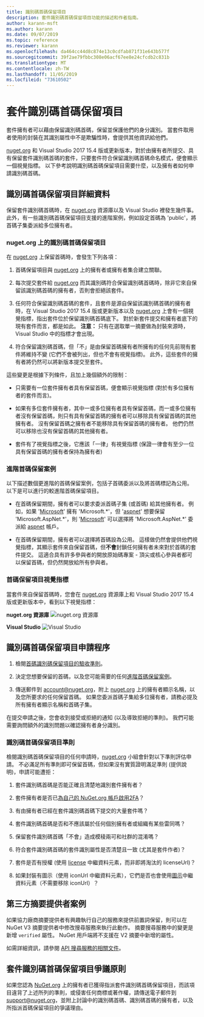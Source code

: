 ```yaml
---
title: 識別碼首碼保留項目
description: 套件識別碼首碼保留項目功能的描述和作者指南。
author: karann-msft
ms.author: karann
ms.date: 09/07/2019
ms.topic: reference
ms.reviewer: karann
ms.openlocfilehash: da464cc44d8c874e13c0cdfab871f31e643b577f
ms.sourcegitcommit: 39f2ae79fbbc308e06acf67ee8e24cfcdb2c831b
ms.translationtype: MT
ms.contentlocale: zh-TW
ms.lasthandoff: 11/05/2019
ms.locfileid: "73610502"
---
```

# <a name="package-id-prefix-reservation"></a>套件識別碼首碼保留項目

套件擁有者可以藉由保留識別碼首碼，保留並保護他們的身分識別。 當套件取用者使用的封裝在其識別屬性中不是欺騙性時，會提供其他資訊給他們。 

[nuget.org](https://www.nuget.org/) 和 Visual Studio 2017 15.4 版或更新版本，對於由擁有者所提交、具有保留套件識別碼首碼的套件，只要套件符合保留識別碼首碼命名模式，便會顯示一個視覺指標。 以下參考說明識別碼首碼保留項目需要什麼，以及擁有者如何申請識別碼首碼。

## <a name="id-prefix-reservation-details"></a>識別碼首碼保留項目詳細資料

保留套件識別碼首碼時，在 [nuget.org](https://www.nuget.org/) 資源庫以及 Visual Studio 裡發生幾件事。 此外，有一些識別碼首碼保留項目支援的進階案例，例如設定首碼為 'public'，將首碼子集委派給多位擁有者。

### <a name="id-prefix-reservation-on-nugetorg"></a>nuget.org 上的識別碼首碼保留項目

在 [nuget.org](https://www.nuget.org/) 上保留首碼時，會發生下列各項：

1. 首碼保留項目與 [nuget.org](https://www.nuget.org/) 上的擁有者或擁有者集合建立關聯。

1. 每次提交套件給 [nuget.org](https://www.nuget.org/) 而其識別碼符合保留識別碼首碼時，除非它來自保留該識別碼首碼的擁有者，否則會拒絕該套件。

1. 任何符合保留識別碼首碼的套件，且套件是源自保留該識別碼首碼的擁有者時，在 Visual Studio 2017 15.4 版或更新版本以及 [nuget.org](https://www.nuget.org/) 上會有一個視覺指標，指出套件位於保留識別碼首碼底下。 對於新套件提交和擁有者底下的現有套件而言，都是如此。 **注意：** 只有在選取單一摘要做為封裝來源時，Visual Studio 中的指標才會出現。

1. 符合保留識別碼首碼，但「不」是由保留首碼擁有者所擁有的任何先前現有套件將維持不變 (它們不會被列出，但也不會有視覺指標)。 此外，這些套件的擁有者將仍然可以將新版本提交至套件。

這些變更是根據下列條件，且加上幾個額外的限制：

- 只需要有一位套件擁有者具有保留首碼，便會顯示視覺指標 (對於有多位擁有者的套件而言)。

- 如果有多位套件擁有者，其中一或多位擁有者具有保留首碼，而一或多位擁有者沒有保留首碼，則只有具有保留首碼的擁有者可以移除具有保留首碼的其他擁有者。 沒有保留首碼之擁有者不能移除具有保留首碼的擁有者。 他們仍然可以移除也沒有保留首碼的其他擁有者。

- 套件有了視覺指標之後，它應該「一律」有視覺指標 (保證一律會有至少一位具有保留首碼的擁有者保持為擁有者)

### <a name="advanced-prefix-reservation-scenarios"></a>進階首碼保留案例

以下描述數個更進階的首碼保留案例，包括子首碼委派以及將首碼標記為公用。 以下是可以進行的較進階首碼保留項目。 

- 在首碼保留期間，擁有者可以要求委派首碼子集 (或首碼) 給其他擁有者。 例如，如果 '[Microsoft](https://www.nuget.org/profiles/microsoft)' 擁有 'Microsoft.\*'，但 '[aspnet](https://www.nuget.org/profiles/aspnet)' 想要保留 'Microsoft.AspNet.\*'，則 '[Microsoft](https://www.nuget.org/profiles/microsoft)' 可以選擇將 'Microsoft.AspNet.\*' 委派給 [aspnet](https://www.nuget.org/profiles/aspnet) 帳戶。

- 在首碼保留期間，擁有者可以選擇將首碼設為公用。 這樣做仍然會提供他們視覺指標，其顯示套件來自保留首碼，但**不會**封鎖任何擁有者未來對於首碼的套件提交。 這適合具有許多參與者的開放原始碼專案 - 頂尖或核心參與者都可以保留首碼，但仍然開放給所有參與者。 

### <a name="prefix-reservation-visual-indicator"></a>首碼保留項目視覺指標

當套件來自保留首碼時，您會在 [nuget.org](https://www.nuget.org/) 資源庫上和 Visual Studio 2017 15.4 版或更新版本中，看到以下視覺指標：

**nuget.org 資源庫**
![nuget.org 資源庫](media/nuget-gallery-reserved-prefix.png)

**Visual Studio**
![Visual Studio](media/visual-studio-reserved-prefix.png)

## <a name="id-prefix-reservation-application-process"></a>識別碼首碼保留項目申請程序

1. 檢閱[首碼識別碼保留項目的驗收準則](#id-prefix-reservation-criteria)。

2. 決定您想要保留的首碼，以及您可能需要的任何[進階首碼保留案例](#advanced-prefix-reservation-scenarios)。

3. 傳送郵件到 [account@nuget.org](mailto:account@nuget.org)，附上 [nuget.org](https://www.nuget.org/) 上的擁有者顯示名稱，以及您所要求的任何保留首碼。 如果您委派首碼子集給多位擁有者，請務必提及所有擁有者顯示名稱和首碼子集。

在提交申請之後，您會收到接受或拒絕的通知 (以及導致拒絕的準則)。 我們可能需要詢問額外的識別問題以確認擁有者身分識別。

### <a name="id-prefix-reservation-criteria"></a>識別碼首碼保留項目準則

檢閱識別碼首碼保留項目的任何申請時，[nuget.org](https://www.nuget.org/) 小組會針對以下準則評估申請。 不必滿足所有準則即可保留首碼，但如果沒有實質證明滿足準則 (提供說明)，申請可能遭拒：

1. 套件識別碼首碼是否能正確且清楚地識別套件擁有者？

1. 套件擁有者是否已[為自己的 NuGet.org 帳戶啟用2FA](individual-accounts.md#enable-two-factor-authentication-2fa)？

1. 有由擁有者已經在套件識別碼首碼下提交的大量套件嗎？

1. 套件識別碼首碼是否和不應該屬於任何個別擁有者或組織有某些雷同嗎？

1. 保留套件識別碼首碼「不會」造成模稜兩可和社群的混淆嗎？

1. 符合套件識別碼首碼的套件識別屬性是否清楚且一致 (尤其是套件作者)？

1. 套件是否有授權 (使用 [license](../reference/nuspec.md#license) 中繼資料元素，而非即將淘汰的 licenseUrl)？

1. 如果封裝有圖示（使用 iconUrl 中繼資料元素），它們是否也會使用[圖示](../reference/nuspec.md#icon)中繼資料元素（不需要移除 iconUrl）？

## <a name="third-party-feed-provider-scenarios"></a>第三方摘要提供者案例

如果協力廠商摘要提供者有興趣執行自己的服務來提供前置詞保留，則可以在 NuGet V3 摘要提供者中修改搜尋服務來執行此動作。 摘要搜尋服務中的變更是新增 `verified` 屬性。 NuGet 用戶端將不支援在 V2 摘要中新增的屬性。

如需詳細資訊，請參閱 [API 搜尋服務的相關文件](../api/search-query-service-resource.md)。

## <a name="package-id-prefix-reservation-dispute-policy"></a>套件識別碼首碼保留項目爭議原則
如果您認為 [NuGet.org](https://www.nuget.org) 上的擁有者已獲得指派套件識別碼首碼保留項目，而該項目違背了上述所列的準則，或侵害任何商標或著作權，請傳送電子郵件到 [support@nuget.org](mailto:support@nuget.org)，並附上討論中的識別碼首碼、識別碼首碼的擁有者，以及所指派首碼保留項目的爭議理由。

